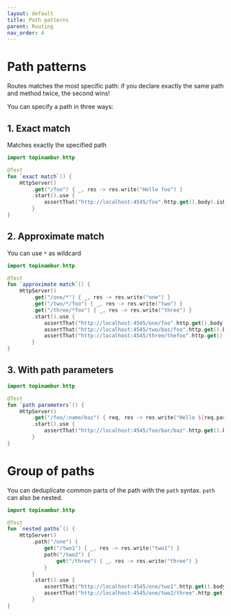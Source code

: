 ```yaml
---
layout: default
title: Path patterns
parent: Routing
nav_order: 4
---
```


# Path patterns

Routes matches the most specific path: if you declare exactly the same path and method twice, the second wins!

You can specify a path in three ways:

## 1. Exact match
Matches exactly the specified path

```kotlin
import topinambur.http

@Test
fun `exact match`() {
    HttpServer()
        .get("/foo") { _, res -> res.write("Hello foo") }
        .start().use {
            assertThat("http://localhost:4545/foo".http.get().body).isEqualTo("Hello foo")
        }
}
```

## 2. Approximate match
You can use `*` as wildcard

```kotlin
import topinambur.http

@Test
fun `approximate match`() {
    HttpServer()
        .get("/one/*") { _, res -> res.write("one") }
        .get("/two/*/foo") { _, res -> res.write("two") }
        .get("/three/*foo") { _, res -> res.write("three") }
        .start().use {
            assertThat("http://localhost:4545/one/foo".http.get().body).isEqualTo("one")
            assertThat("http://localhost:4545/two/baz/foo".http.get().body).isEqualTo("two")
            assertThat("http://localhost:4545/three/thefoo".http.get().body).isEqualTo("three")
        }
}
```

## 3. With path parameters

```kotlin
import topinambur.http

@Test
fun `path parameters`() {
    HttpServer()
        .get("/foo/:name/baz") { req, res -> res.write("Hello ${req.param(":name")}") }
        .start().use {
            assertThat("http://localhost:4545/foo/bar/baz".http.get().body).isEqualTo("Hello bar")
        }
}
```

# Group of paths
You can deduplicate common parts of the path with the `path` syntax. `path` can also be nested.

```kotlin
import topinambur.http

@Test
fun `nested paths`() {
    HttpServer()
        .path("/one") {
            get("/two1") { _, res -> res.write("two1") }
            path("/two2") {
                get("/three") { _, res -> res.write("three") }
            }
        }
        .start().use {
            assertThat("http://localhost:4545/one/two1".http.get().body).isEqualTo("two1")
            assertThat("http://localhost:4545/one/two2/three".http.get().body).isEqualTo("three")
        }
}
```
